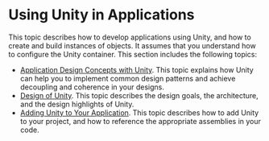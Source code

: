 # Using Unity in Applications
This topic describes how to develop applications using Unity, and how to create and build instances of objects. It assumes that you understand how to configure the Unity container. This section includes the following topics:
* [Application Design Concepts with Unity](application_design.md). This topic explains how Unity can help you to implement common design patterns and achieve decoupling and coherence in your designs.
* [Design of Unity](design_of_unity.md). This topic describes the design goals, the architecture, and the design highlights of Unity.
* [Adding Unity to Your Application](adding_unity.md). This topic describes how to add Unity to your project, and how to reference the appropriate assemblies in your code.
